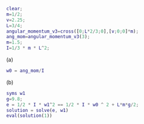 ```matlab
clear;
m=1/2;
v=2.25;
L=3/4;
angular_momentum_v3=cross([0;L*2/3;0],[v;0;0]*m);
ang_mom=angular_momentum_v3(3);
m=1.5;
I=1/3 * m * L^2;
```
(a)
```matlab
w0 = ang_mom/I
```
(b)
```matlab
syms w1
g=9.8;
e = 1/2 * I * w1^2 == 1/2 * I * w0 ^ 2 + L*m*g/2;
solution = solve(e, w1)
eval(solution(1))
```